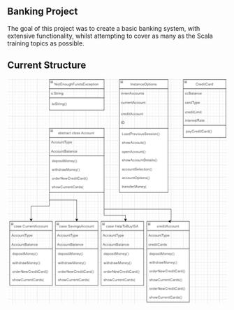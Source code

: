 Banking Project
--------------------------------------------------------------
The goal of this project was to create a basic banking system, with extensive functionality, whilst attempting to cover as many as the Scala training topics as possible. 

Current Structure 
--------------------------------------------------------------
![Alt text](ClassHierarchy.PNG "Optional title")

